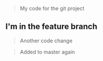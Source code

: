 > My code for the git project

## I'm in the feature branch

> Another code change

> Added to master again

